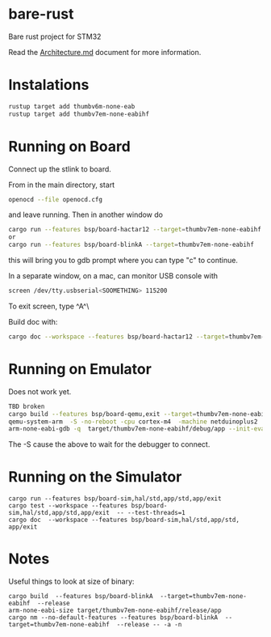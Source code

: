 # bare-rust

Bare rust project for STM32

Read the [Architecture.md](Architecture.md) document for more
information.

# Instalations

```sh
rustup target add thumbv6m-none-eab
rustup target add thumbv7em-none-eabihf
```


# Running on Board

Connect up the stlink to board.

From in the main directory, start

```sh
openocd --file openocd.cfg 
```

and leave running. Then in another window do

```sh
cargo run --features bsp/board-hactar12 --target=thumbv7em-none-eabihf
or 
cargo run --features bsp/board-blinkA --target=thumbv7em-none-eabihf
```

this will bring you to gdb prompt where you can type "c" to continue.

In a separate window, on a mac, can monitor USB console with

```sh
screen /dev/tty.usbserial<SOOMETHING> 115200
```

To exit screen, type ^A^\

Build doc with:

```sh
cargo doc --workspace --features bsp/board-hactar12 --target=thumbv7em-none-eabihf --open
```

# Running on Emulator

Does not work yet.

```sh
TBD broken
cargo build --features bsp/board-qemu,exit --target=thumbv7em-none-eabihf 
qemu-system-arm  -S -no-reboot -cpu cortex-m4  -machine netduinoplus2  -gdb tcp::3333  -nographic  -semihosting-config enable=on,target=native -kernel target/thumbv7em-none-eabihf/debug/app  --trace "memory_region_ops_*" 
arm-none-eabi-gdb -q  target/thumbv7em-none-eabihf/debug/app --init-eval-command="target extended-remote localhost:3333"
```

The -S cause the above to wait for the debugger to connect.

# Running on the Simulator

```aiignore
cargo run --features bsp/board-sim,hal/std,app/std,app/exit 
cargo test --workspace --features bsp/board-sim,hal/std,app/std,app/exit  -- --test-threads=1 
cargo doc  --workspace --features bsp/board-sim,hal/std,app/std,
app/exit  
```

# Notes

Useful things to look at size of binary:

```aiignore
cargo build  --features bsp/board-blinkA  --target=thumbv7em-none-eabihf  --release
arm-none-eabi-size target/thumbv7em-none-eabihf/release/app
cargo nm --no-default-features --features bsp/board-blinkA  --target=thumbv7em-none-eabihf  --release -- -a -n
```
